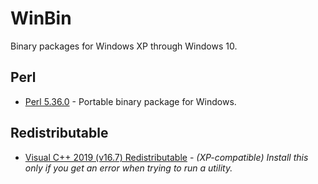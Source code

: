 # WinBin
Binary packages for Windows XP through Windows 10.

## Perl
* [Perl 5.36.0](https://github.com/veganaize/WinBin/releases/download/perl5/perl-5.36.0-windows-x86.zip) - Portable binary package for Windows.

## Redistributable
* [Visual C++ 2019 (v16.7) Redistributable](https://github.com/veganaize/WinBin/releases/download/perl5/VC_redist.x86_2019.v16.7.exe) - _(XP-compatible) Install this only if you get an error when trying to run a utility._
